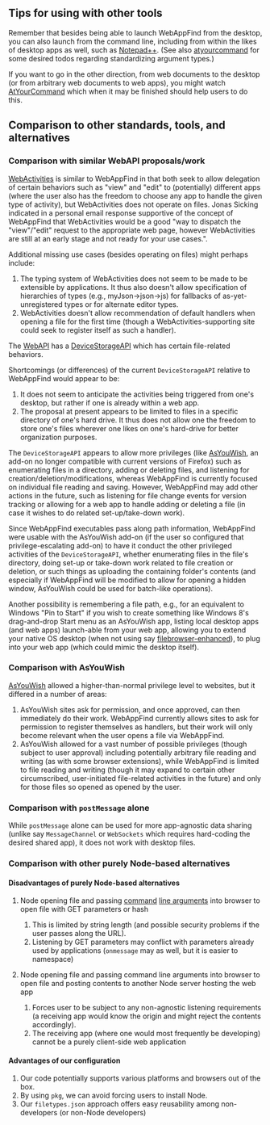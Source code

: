 ## Tips for using with other tools

<!--
Todo: If AsYouWish is reimplemented for WebExtensions (using NativeMessaging)
If you wish to open desktop files into web apps but which for those web apps
to have higher privileges than just writing back to the opened file, see
[AsYouWish](https://github.com/brettz9/asyouwish/).
-->

Remember that besides being able to launch WebAppFind from the desktop,
you can also launch from the command line, including from within the likes of
desktop apps as well, such as [Notepad++](http://notepad-plus-plus.org/).
(See also [atyourcommand](https://github.com/brettz9/atyourcommand) for
some desired todos regarding standardizing argument types.)

<!--
Todo: Once WebAppFind is reimplemented for Windows, can uncomment this:

In the case of Notepad++, one can go to the "Run" menu and choose the
"Run..." item, and then specify the path of the relevant WebAppFind
executable followed by a space and `"$(FULL_CURRENT_PATH)"`. This
will allow you to open the current file in a web app. You may
also wish to click the "save" button there which allows specifying a hot
key. If you wish to supply other arguments, see the relevant
[Notepad++ wiki page](http://sourceforge.net/apps/mediawiki/notepad-plus/index.php?title=External_Programs).
Note that as WebAppFind does not yet support a global user `filetypes.json`
file, you will first need to allow a site to register itself as a protocol
handler for the types of files you wish to open (based on file
extension) or add a `filetypes.json` file within the directory of the file
of interest (to which you can easily get in Notepad++ by "Open
Containing Folder in Explorer", then add the file by right-click, and then
open it); otherwise, you may get a message in a browser tab
that a handler was not found for the supplied file's extension.
-->

If you want to go in the other direction, from web documents to the desktop
(or from arbitrary web documents to web apps), you might watch
[AtYourCommand](https://github.com/brettz9/atyourcommand) which when
it may be finished should help users to do this.

## Comparison to other standards, tools, and alternatives

### Comparison with similar WebAPI proposals/work

[WebActivities](https://wiki.mozilla.org/WebAPI/WebActivities) is similar to
WebAppFind in that both seek to allow delegation of certain behaviors such
as "view" and "edit" to (potentially) different apps (where the user also
has the freedom to choose any app to handle the given type of activity),
but WebActivities does not operate on files. Jonas Sicking indicated in a
personal email response supportive of the concept of WebAppFind that
WebActivities would be a good "way to dispatch the "view"/"edit" request to
the appropriate web page, however WebActivities are still at an early
stage and not ready for your use cases.".

Additional missing use cases (besides operating on files) might perhaps
include:

1. The typing system of WebActivities does not seem to be made to be
    extensible by applications. It thus also doesn't allow specification
    of hierarchies of types (e.g., myJson->json->js) for fallbacks of
    as-yet-unregistered types or for alternate editor types.
1. WebActivities doesn't allow recommendation of default handlers
    when opening a file for the first time (though a
    WebActivities-supporting site could seek to register itself as
    such a handler).

The [WebAPI](https://wiki.mozilla.org/WebAPI) has a
[DeviceStorageAPI](https://wiki.mozilla.org/WebAPI/DeviceStorageAPI)
which has certain file-related behaviors.

Shortcomings (or differences) of the current `DeviceStorageAPI`
relative to WebAppFind would appear to be:

1. It does not seem to anticipate the activities being triggered from
    one's desktop, but rather if one is already within a web app.
1. The proposal at present appears to be limited to files in a specific
    directory of one's hard drive. It thus does not allow one the freedom
    to store one's files wherever one likes on one's hard-drive for better
    organization purposes.

The `DeviceStorageAPI` appears to allow more privileges (like
[AsYouWish](https://github.com/brettz9/asyouwish/), an add-on no longer
compatible with current versions of Firefox) such as
enumerating files in a directory, adding or deleting files, and listening
for creation/deletion/modifications, whereas WebAppFind is currently
focused on individual file reading and saving. However, WebAppFind
may add other actions in the future, such as listening for file change
events for version tracking or allowing for a web app to handle adding
or deleting a file (in case it wishes to do related set-up/take-down work).

Since WebAppFind executables pass along path information, WebAppFind
were usable with the AsYouWish add-on (if the user so configured
that privilege-escalating add-on) to have it conduct the other privileged
activities of the `DeviceStorageAPI`, whether enumerating files in the file's
directory, doing set-up or take-down work related to file creation or
deletion, or such things as uploading the containing folder's contents
(and especially if WebAppFind will be modified to allow for opening a hidden
window, AsYouWish could be used for batch-like operations).

Another possibility is remembering a file path, e.g., for an equivalent to
Windows "Pin to Start" if you wish to create something like Windows 8's
drag-and-drop Start menu as an AsYouWish app, listing local desktop apps (and
web apps) launch-able from your web app, allowing you to extend your native OS
desktop (when not using say [filebrowser-enhanced](https://github.com/brettz9/filebrowser-enhanced)),
to plug into your web app (which could mimic the desktop itself).

### Comparison with AsYouWish

[AsYouWish](https://github.com/brettz9/asyouwish/) allowed a
higher-than-normal privilege level to websites, but it differed in
a number of areas:

1. AsYouWish sites ask for permission, and once approved, can then
    immediately do their work. WebAppFind currently allows sites to ask
    for permission to register themselves as handlers, but their work
    will only become relevant when the user opens a file via WebAppFind.
2. AsYouWish allowed for a vast number of possible privileges (though
    subject to user approval) including potentially arbitrary file reading
    and writing (as with some browser extensions), while WebAppFind is
    limited to file reading and writing (though it may expand to certain
    other circumscribed, user-initiated file-related activities in the
    future) and only for those files so opened as opened by the user.

### Comparison with `postMessage` alone

While `postMessage` alone can be used for more app-agnostic data sharing (unlike say `MessageChannel` or `WebSockets` which requires hard-coding the desired shared app),
it does not work with desktop files.

### Comparison with other purely Node-based alternatives

#### Disadvantages of purely Node-based alternatives

1. Node opening file and passing
    [command](https://developer.mozilla.org/en-US/docs/Mozilla/Command_Line_Options)
    [line arguments](https://www.ghacks.net/2013/10/06/list-useful-google-chrome-command-line-switches/)
    into browser to open file with GET parameters or hash
    1. This is limited by string length (and possible security problems if
        the user passes along the URL).
    1. Listening by GET parameters may conflict with parameters already used by applications
        (`onmessage` may as well, but it is easier to namespace)

1. Node opening file and passing command line arguments into browser to
    open file and posting contents to another Node server hosting the web app
    1. Forces user to be subject to any non-agnostic listening requirements (a
        receiving app would know the origin and might reject the contents
        accordingly).
    1. The receiving app (where one would most frequently be developing) cannot be
        a purely client-side web application

#### Advantages of our configuration

1. Our code potentially supports various platforms and browsers out of the box.
1. By using `pkg`, we can avoid forcing users to install Node.
1. Our `filetypes.json` approach offers easy reusability among non-developers
    (or non-Node developers)
